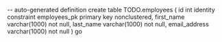 -- auto-generated definition
create table TODO.employees
(
    id            int identity
        constraint employees_pk
            primary key nonclustered,
    first_name    varchar(1000) not null,
    last_name     varchar(1000) not null,
    email_address varchar(1000) not null
)
go
